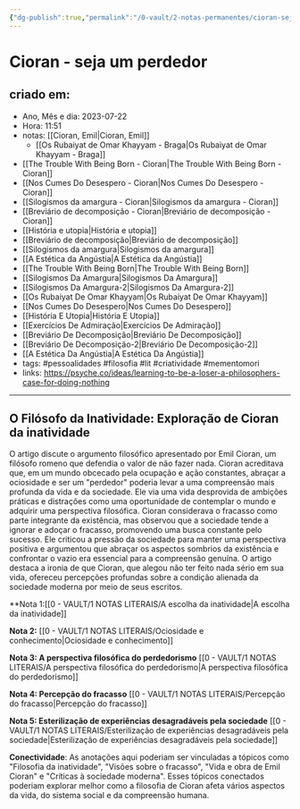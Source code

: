 ```yaml
---
{"dg-publish":true,"permalink":"/0-vault/2-notas-permanentes/cioran-seja-um-perdedor/","tags":["permanente","pessoalidades","filosofia","lit","criatividade","mementomori"],"dgHomeLink":true,"dgShowLocalGraph":true,"dgShowFileTree":true,"dgEnableSearch":true}
---
```


# Cioran -  seja um perdedor

## criado em: 
-  Ano, Mês e dia: 2023-07-22
- Hora: 11:51
- notas: [[Cioran, Emil\|Cioran, Emil]]
  - [[Os Rubaiyat de Omar Khayyam - Braga\|Os Rubaiyat de Omar Khayyam - Braga]]
- [[The Trouble With Being Born - Cioran\|The Trouble With Being Born - Cioran]]
- [[Nos Cumes Do Desespero - Cioran\|Nos Cumes Do Desespero - Cioran]]
- [[Silogismos da amargura - Cioran\|Silogismos da amargura - Cioran]]
- [[Breviário de decomposição - Cioran\|Breviário de decomposição - Cioran]]
- [[História e utopia\|História e utopia]]
- [[Breviário de decomposição\|Breviário de decomposição]]
- [[Silogismos da amargura\|Silogismos da amargura]]
- [[A Estética da Angústia\|A Estética da Angústia]]
- [[The Trouble With Being Born\|The Trouble With Being Born]]
- [[Silogismos Da Amargura\|Silogismos Da Amargura]]
- [[Silogismos Da Amargura-2\|Silogismos Da Amargura-2]]
- [[Os Rubaiyat De Omar Khayyam\|Os Rubaiyat De Omar Khayyam]]
- [[Nos Cumes Do Desespero\|Nos Cumes Do Desespero]]
- [[História E Utopia\|História E Utopia]]
- [[Exercícios De Admiração\|Exercícios De Admiração]]
- [[Breviário De Decomposição\|Breviário De Decomposição]]
- [[Breviário De Decomposição-2\|Breviário De Decomposição-2]]
- [[A Estética Da Angústia\|A Estética Da Angústia]]
- tags: #pessoalidades #filosofia #lit #criatividade #mementomori 
- links: https://psyche.co/ideas/learning-to-be-a-loser-a-philosophers-case-for-doing-nothing
---

## O Filósofo da Inatividade: Exploração de Cioran da inatividade

O artigo discute o argumento filosófico apresentado por Emil Cioran, um filósofo romeno que defendia o valor de não fazer nada. Cioran acreditava que, em um mundo obcecado pela ocupação e ação constantes, abraçar a ociosidade e ser um "perdedor" poderia levar a uma compreensão mais profunda da vida e da sociedade. Ele via uma vida desprovida de ambições práticas e distrações como uma oportunidade de contemplar o mundo e adquirir uma perspectiva filosófica. Cioran considerava o fracasso como parte integrante da existência, mas observou que a sociedade tende a ignorar e adoçar o fracasso, promovendo uma busca constante pelo sucesso. Ele criticou a pressão da sociedade para manter uma perspectiva positiva e argumentou que abraçar os aspectos sombrios da existência e confrontar o vazio era essencial para a compreensão genuína. O artigo destaca a ironia de que Cioran, que alegou não ter feito nada sério em sua vida, ofereceu percepções profundas sobre a condição alienada da sociedade moderna por meio de seus escritos.

**Nota 1:[[0 - VAULT/1 NOTAS LITERAIS/A escolha da inatividade\|A escolha da inatividade]]

**Nota 2:** [[0 - VAULT/1 NOTAS LITERAIS/Ociosidade e conhecimento\|Ociosidade e conhecimento]]

**Nota 3: A perspectiva filosófica do perdedorismo**
[[0 - VAULT/1 NOTAS LITERAIS/A perspectiva filosófica do perdedorismo\|A perspectiva filosófica do perdedorismo]]

**Nota 4: Percepção do fracasso**
[[0 - VAULT/1 NOTAS LITERAIS/Percepção do fracasso\|Percepção do fracasso]]

**Nota 5: Esterilização de experiências desagradáveis pela sociedade**
[[0 - VAULT/1 NOTAS LITERAIS/Esterilização de experiências desagradáveis pela sociedade\|Esterilização de experiências desagradáveis pela sociedade]]

**Conectividade**:
As anotações aqui poderiam ser vinculadas a tópicos como "Filosofia da inatividade", "Visões sobre o fracasso", "Vida e obra de Emil Cioran" e "Críticas à sociedade moderna". Esses tópicos conectados poderiam explorar melhor como a filosofia de Cioran afeta vários aspectos da vida, do sistema social e da compreensão humana.